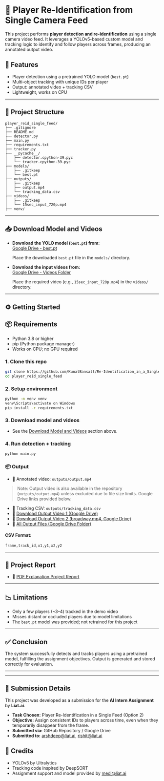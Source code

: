 # 🧠 Player Re-Identification from Single Camera Feed

This project performs **player detection and re-identification** using a single camera video feed. It leverages a YOLOv5-based custom model and tracking logic to identify and follow players across frames, producing an annotated output video.

## 🚀 Features

- Player detection using a pretrained YOLO model (`best.pt`)
- Multi-object tracking with unique IDs per player
- Output: annotated video + tracking CSV
- Lightweight, works on CPU

---

## 🧩 Project Structure

```
player_reid_single_feed/
├── .gitignore
├── README.md
├── detector.py
├── main.py
├── requirements.txt
├── tracker.py
├── __pycache__/
│   ├── detector.cpython-39.pyc
│   └── tracker.cpython-39.pyc
├── models/
│   ├── .gitkeep
│   └── best.pt
├── outputs/
│   ├── .gitkeep
│   ├── output.mp4
│   └── tracking_data.csv
├── videos/
│   ├── .gitkeep
│   └── 15sec_input_720p.mp4
├── venv/
```

---

## 📥 Download Model and Videos

- **Download the YOLO model (`best.pt`) from:**  
  [Google Drive - best.pt](https://drive.google.com/file/d/1-5fOSHOSB9UXyP_enOoZNAMScrePVcMD/view)
  
  Place the downloaded `best.pt` file in the `models/` directory.

- **Download the input videos from:**  
  [Google Drive - Videos Folder](https://drive.google.com/drive/folders/1Nx6H_n0UUI6L-6i8WknXd4Cv2c3VjZTP)
  
  Place the required video (e.g., `15sec_input_720p.mp4`) in the `videos/` directory.

---

## ⚙️ Getting Started
## 📦 Requirements

- Python 3.8 or higher
- pip (Python package manager)
- Works on CPU; no GPU required


### 1. Clone this repo

```bash
git clone https://github.com/KunalBansall/Re-Identification_in_a_Single_Feed
cd player_reid_single_feed
```

### 2. Setup environment

```bash
python -m venv venv
venv\Scripts\activate on Windows
pip install -r requirements.txt
```

### 3. Download model and videos
- See the [Download Model and Videos](#download-model-and-videos) section above.

### 4. Run detection + tracking

```bash
python main.py
```

### 📦 Output
- 🎥 Annotated video: `outputs/output.mp4`
> Note: Output video is also available in the repository (`outputs/output.mp4`) unless excluded due to file size limits. Google Drive links provided below.

- 📄 Tracking CSV: `outputs/tracking_data.csv`
- 🔗 [Download Output Video 1 (Google Drive)](https://drive.google.com/file/d/1rkQKvJI6m0Rvu2uvBweqWN2X8JXVdAAO/view?usp=drive_link)
- 🔗 [Download Output Video 2 (broadway.mp4, Google Drive)](https://drive.google.com/file/d/11rNgXWLi3YRQU7Hdgo6J6EK4IXX0rMCC/view?usp=sharing)
- 📁 [All Output Files (Google Drive Folder)](https://drive.google.com/drive/folders/1Y6Lp6IW_UaisUY5CoYGuxuhgRniZXgfp?usp=sharing)

#### CSV Format:
```
frame,track_id,x1,y1,x2,y2
```

---

## 📄 Project Report
- 📑 [PDF Explanation Project Report ](https://docs.google.com/document/d/1r6xkbLBA1VqJoMnjVwHXuCnWONkwFkh4ySN0dCJg-S4/edit?usp=sharing)

---

## 📉 Limitations
- Only a few players (~3–4) tracked in the demo video
- Misses distant or occluded players due to model limitations
- The `best.pt` model was provided; not retrained for this project

---

## ✅ Conclusion
The system successfully detects and tracks players using a pretrained model, fulfilling the assignment objectives. Output is generated and stored correctly for evaluation.

---
---

## 📨 Submission Details

This project was developed as a submission for the **AI Intern Assignment** by **Liat.ai**.

- **Task Chosen:** Player Re-Identification in a Single Feed (Option 2)
- **Objective:** Assign consistent IDs to players across time, even when they temporarily disappear from the frame.
- **Submitted via:** GitHub Repository / Google Drive
- **Submitted to:** arshdeep@liat.ai, rishit@liat.ai


## 🙌 Credits
- YOLOv5 by Ultralytics
- Tracking code inspired by DeepSORT
- Assignment support and model provided by medi@liat.ai